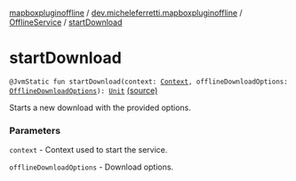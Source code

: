 [mapboxpluginoffline](../../index.md) / [dev.micheleferretti.mapboxpluginoffline](../index.md) / [OfflineService](index.md) / [startDownload](./start-download.md)

# startDownload

`@JvmStatic fun startDownload(context: `[`Context`](https://developer.android.com/reference/android/content/Context.html)`, offlineDownloadOptions: `[`OfflineDownloadOptions`](../../dev.micheleferretti.mapboxpluginoffline.model/-offline-download-options/index.md)`): `[`Unit`](https://kotlinlang.org/api/latest/jvm/stdlib/kotlin/-unit/index.html) [(source)](https://github.com/xit0c/mapbox-plugin-offline/tree/master/mapboxpluginoffline/src/main/java/dev/micheleferretti/mapboxpluginoffline/OfflineService.kt#L43)

Starts a new download with the provided options.

### Parameters

`context` - Context used to start the service.

`offlineDownloadOptions` - Download options.